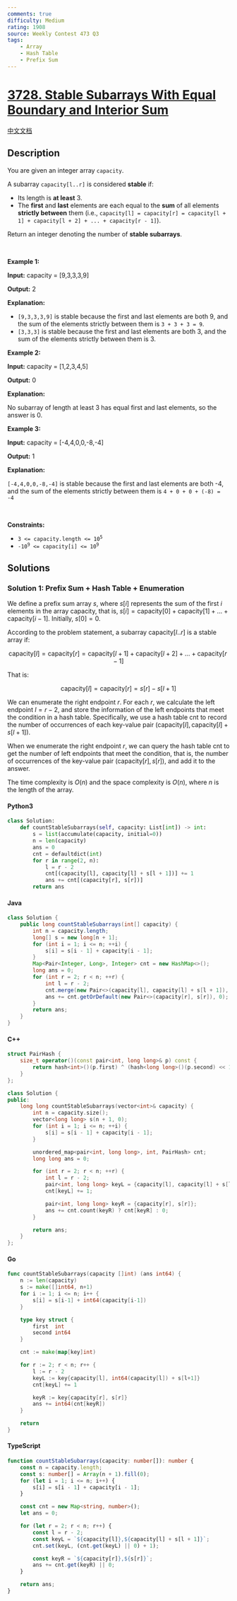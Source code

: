 ```yaml
---
comments: true
difficulty: Medium
rating: 1908
source: Weekly Contest 473 Q3
tags:
    - Array
    - Hash Table
    - Prefix Sum
---
```


<!-- problem:start -->

# [3728. Stable Subarrays With Equal Boundary and Interior Sum](https://leetcode.com/problems/stable-subarrays-with-equal-boundary-and-interior-sum)

[中文文档](/solution/3700-3799/3728.Stable%20Subarrays%20With%20Equal%20Boundary%20and%20Interior%20Sum/README.md)

## Description

<!-- description:start -->

<p>You are given an integer array <code>capacity</code>.</p>

<p>A <span data-keyword="subarray-nonempty">subarray</span> <code>capacity[l..r]</code> is considered <strong>stable</strong> if:</p>

<ul>
	<li>Its length is <strong>at least</strong> 3.</li>
	<li>The <strong>first</strong> and <strong>last</strong> elements are each equal to the <strong>sum</strong> of all elements <strong>strictly between</strong> them (i.e., <code>capacity[l] = capacity[r] = capacity[l + 1] + capacity[l + 2] + ... + capacity[r - 1]</code>).</li>
</ul>

<p>Return an integer denoting the number of <strong>stable subarrays</strong>.</p>

<p>&nbsp;</p>
<p><strong class="example">Example 1:</strong></p>

<div class="example-block">
<p><strong>Input:</strong> <span class="example-io">capacity = [9,3,3,3,9]</span></p>

<p><strong>Output:</strong> <span class="example-io">2</span></p>

<p><strong>Explanation:</strong></p>

<ul>
	<li><code>[9,3,3,3,9]</code> is stable because the first and last elements are both 9, and the sum of the elements strictly between them is <code>3 + 3 + 3 = 9</code>.</li>
	<li><code>[3,3,3]</code> is stable because the first and last elements are both 3, and the sum of the elements strictly between them is 3.</li>
</ul>
</div>

<p><strong class="example">Example 2:</strong></p>

<div class="example-block">
<p><strong>Input:</strong> <span class="example-io">capacity = [1,2,3,4,5]</span></p>

<p><strong>Output:</strong> <span class="example-io">0</span></p>

<p><strong>Explanation:</strong></p>

<p>No subarray of length at least 3 has equal first and last elements, so the answer is 0.</p>
</div>

<p><strong class="example">Example 3:</strong></p>

<div class="example-block">
<p><strong>Input:</strong> <span class="example-io">capacity = [-4,4,0,0,-8,-4]</span></p>

<p><strong>Output:</strong> <span class="example-io">1</span></p>

<p><strong>Explanation:</strong></p>

<p><code>[-4,4,0,0,-8,-4]</code> is stable because the first and last elements are both -4, and the sum of the elements strictly between them is <code>4 + 0 + 0 + (-8) = -4</code></p>
</div>

<p>&nbsp;</p>
<p><strong>Constraints:</strong></p>

<ul>
	<li><code>3 &lt;= capacity.length &lt;= 10<sup>5</sup></code></li>
	<li><code>-10<sup>9</sup> &lt;= capacity[i] &lt;= 10<sup>9</sup></code></li>
</ul>

<!-- description:end -->

## Solutions

<!-- solution:start -->

### Solution 1: Prefix Sum + Hash Table + Enumeration

We define a prefix sum array $\textit{s}$, where $s[i]$ represents the sum of the first $i$ elements in the array $\text{capacity}$, that is, $s[i] = \text{capacity}[0] + \text{capacity}[1] + \ldots + \text{capacity}[i-1]$. Initially, $s[0] = 0$.

According to the problem statement, a subarray $\text{capacity}[l..r]$ is a stable array if:

$$
\text{capacity}[l] = \text{capacity}[r] = \text{capacity}[l + 1] + \text{capacity}[l + 2] + \ldots + \text{capacity}[r - 1]
$$

That is:

$$
\text{capacity}[l] = \text{capacity}[r] = s[r] - s[l + 1]
$$

We can enumerate the right endpoint $r$. For each $r$, we calculate the left endpoint $l = r - 2$, and store the information of the left endpoints that meet the condition in a hash table. Specifically, we use a hash table $\text{cnt}$ to record the number of occurrences of each key-value pair $(\text{capacity}[l], \text{capacity}[l] + s[l + 1])$.

When we enumerate the right endpoint $r$, we can query the hash table $\text{cnt}$ to get the number of left endpoints that meet the condition, that is, the number of occurrences of the key-value pair $(\text{capacity}[r], s[r])$, and add it to the answer.

The time complexity is $O(n)$ and the space complexity is $O(n)$, where $n$ is the length of the array.

<!-- tabs:start -->

#### Python3

```python
class Solution:
    def countStableSubarrays(self, capacity: List[int]) -> int:
        s = list(accumulate(capacity, initial=0))
        n = len(capacity)
        ans = 0
        cnt = defaultdict(int)
        for r in range(2, n):
            l = r - 2
            cnt[(capacity[l], capacity[l] + s[l + 1])] += 1
            ans += cnt[(capacity[r], s[r])]
        return ans
```

#### Java

```java
class Solution {
    public long countStableSubarrays(int[] capacity) {
        int n = capacity.length;
        long[] s = new long[n + 1];
        for (int i = 1; i <= n; ++i) {
            s[i] = s[i - 1] + capacity[i - 1];
        }
        Map<Pair<Integer, Long>, Integer> cnt = new HashMap<>();
        long ans = 0;
        for (int r = 2; r < n; ++r) {
            int l = r - 2;
            cnt.merge(new Pair<>(capacity[l], capacity[l] + s[l + 1]), 1, Integer::sum);
            ans += cnt.getOrDefault(new Pair<>(capacity[r], s[r]), 0);
        }
        return ans;
    }
}
```

#### C++

```cpp
struct PairHash {
    size_t operator()(const pair<int, long long>& p) const {
        return hash<int>()(p.first) ^ (hash<long long>()(p.second) << 1);
    }
};

class Solution {
public:
    long long countStableSubarrays(vector<int>& capacity) {
        int n = capacity.size();
        vector<long long> s(n + 1, 0);
        for (int i = 1; i <= n; ++i) {
            s[i] = s[i - 1] + capacity[i - 1];
        }

        unordered_map<pair<int, long long>, int, PairHash> cnt;
        long long ans = 0;

        for (int r = 2; r < n; ++r) {
            int l = r - 2;
            pair<int, long long> keyL = {capacity[l], capacity[l] + s[l + 1]};
            cnt[keyL] += 1;

            pair<int, long long> keyR = {capacity[r], s[r]};
            ans += cnt.count(keyR) ? cnt[keyR] : 0;
        }

        return ans;
    }
};
```

#### Go

```go
func countStableSubarrays(capacity []int) (ans int64) {
	n := len(capacity)
	s := make([]int64, n+1)
	for i := 1; i <= n; i++ {
		s[i] = s[i-1] + int64(capacity[i-1])
	}

	type key struct {
		first  int
		second int64
	}

	cnt := make(map[key]int)

	for r := 2; r < n; r++ {
		l := r - 2
		keyL := key{capacity[l], int64(capacity[l]) + s[l+1]}
		cnt[keyL] += 1

		keyR := key{capacity[r], s[r]}
		ans += int64(cnt[keyR])
	}

	return
}
```

#### TypeScript

```ts
function countStableSubarrays(capacity: number[]): number {
    const n = capacity.length;
    const s: number[] = Array(n + 1).fill(0);
    for (let i = 1; i <= n; i++) {
        s[i] = s[i - 1] + capacity[i - 1];
    }

    const cnt = new Map<string, number>();
    let ans = 0;

    for (let r = 2; r < n; r++) {
        const l = r - 2;
        const keyL = `${capacity[l]},${capacity[l] + s[l + 1]}`;
        cnt.set(keyL, (cnt.get(keyL) || 0) + 1);

        const keyR = `${capacity[r]},${s[r]}`;
        ans += cnt.get(keyR) || 0;
    }

    return ans;
}
```

<!-- tabs:end -->

<!-- solution:end -->

<!-- problem:end -->

